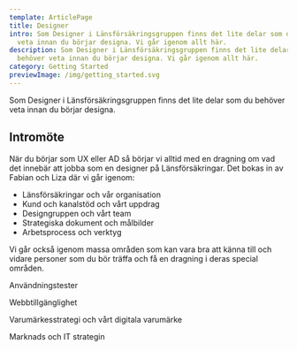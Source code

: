 ```yaml
---
template: ArticlePage
title: Designer
intro: Som Designer i Länsförsäkringsgruppen finns det lite delar som du behöver
  veta innan du börjar designa. Vi går igenom allt här.
description: Som Designer i Länsförsäkringsgruppen finns det lite delar som du
  behöver veta innan du börjar designa. Vi går igenom allt här.
category: Getting Started
previewImage: /img/getting_started.svg
---
```

Som Designer i Länsförsäkringsgruppen finns det lite delar som du behöver veta innan du börjar designa. 

## Intromöte

När du börjar som UX eller AD så börjar vi alltid med en dragning om vad det innebär att jobba som en designer på Länsförsäkringar. Det bokas in av Fabian och Liza där vi går igenom:

* Länsförsäkringar och vår organisation
* Kund och kanalstöd och vårt uppdrag
* Designgruppen och vårt team
* Strategiska dokument och målbilder
* Arbetsprocess och verktyg

Vi går också igenom massa områden som kan vara bra att känna till och vidare personer som du bör träffa och få en dragning i deras special områden.

Användningstester

Webbtillgänglighet

Varumärkesstrategi och vårt digitala varumärke

Marknads och IT strategin